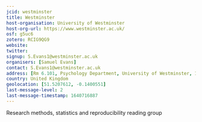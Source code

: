 ```yaml
---
jcid: westminster
title: Westminster
host-organisation: University of Westminster
host-org-url: https://www.westminster.ac.uk/
osf: g5uc6
zotero: RCIG9QG9
website: 
twitter: 
signup: S.Evans1@westminster.ac.uk
organisers: [Samuel Evans]
contact: S.Evans1@westminster.ac.uk
address: [Rm 6.101, Psychology Department, University of Westminster, 115 New Cavendish Street, London W1W 6UW]
country: United Kingdom
geolocation: [51.5207612, -0.1400551]
last-message-level: 2
last-message-timestamp: 1640716887
---
```


Research methods, statistics and reproducibility reading group
